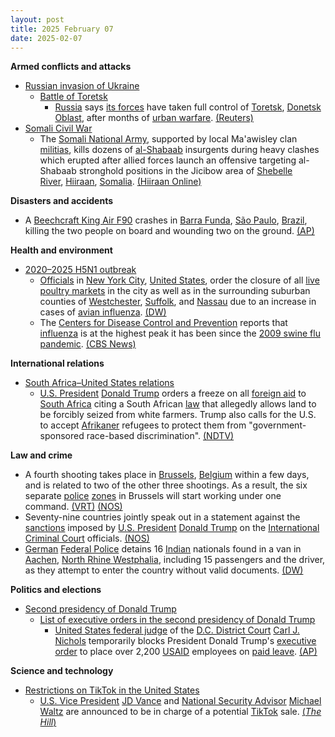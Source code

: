 ```yaml
---
layout: post
title: 2025 February 07
date: 2025-02-07
---
```



**Armed conflicts and attacks**

* [Russian invasion of Ukraine](https://en.wikipedia.org/wiki/Russian_invasion_of_Ukraine "Russian invasion of Ukraine")
  + [Battle of Toretsk](https://en.wikipedia.org/wiki/Battle_of_Toretsk "Battle of Toretsk")
    - [Russia](https://en.wikipedia.org/wiki/Russia "Russia") says [its forces](https://en.wikipedia.org/wiki/Russian_Armed_Forces "Russian Armed Forces") have taken full control of [Toretsk](https://en.wikipedia.org/wiki/Toretsk "Toretsk"), [Donetsk Oblast](https://en.wikipedia.org/wiki/Donetsk_Oblast "Donetsk Oblast"), after months of [urban warfare](https://en.wikipedia.org/wiki/Urban_warfare "Urban warfare"). [(Reuters)](https://www.reuters.com/world/europe/russia-says-it-has-taken-control-city-toretsk-eastern-ukraine-2025-02-07/)
* [Somali Civil War](https://en.wikipedia.org/wiki/Somali_Civil_War_%282009%E2%80%93present%29 "Somali Civil War (2009–present)")
  + The [Somali National Army](https://en.wikipedia.org/wiki/Somali_National_Army "Somali National Army"), supported by local Ma'awisley clan [militias](https://en.wikipedia.org/wiki/Militia "Militia"), kills dozens of [al-Shabaab](https://en.wikipedia.org/wiki/Al-Shabaab_%28militant_group%29 "Al-Shabaab (militant group)") insurgents during heavy clashes which erupted after allied forces launch an offensive targeting al-Shabaab stronghold positions in the Jicibow area of [Shebelle River](https://en.wikipedia.org/wiki/Shebelle_River "Shebelle River"), [Hiiraan](https://en.wikipedia.org/wiki/Hiran%2C_Somalia "Hiran, Somalia"), [Somalia](https://en.wikipedia.org/wiki/Somalia "Somalia"). [(Hiiraan Online)](https://www.hiiraan.com/news4/2025/Feb/200155/several_al_shabaab_militants_killed_in_fighting_in_hiiraan_region.aspx)

**Disasters and accidents**

* A [Beechcraft King Air F90](https://en.wikipedia.org/wiki/Beechcraft_King_Air "Beechcraft King Air") crashes in [Barra Funda](https://en.wikipedia.org/wiki/Barra_Funda_%28district_of_S%C3%A3o_Paulo%29 "Barra Funda (district of São Paulo)"), [São Paulo](https://en.wikipedia.org/wiki/S%C3%A3o_Paulo "São Paulo"), [Brazil](https://en.wikipedia.org/wiki/Brazil "Brazil"), killing the two people on board and wounding two on the ground. [(AP)](https://apnews.com/article/brazil-sao-paulo-plane-crash-03a7a2cbaa60766f716cb0fa03767569)

**Health and environment**

* [2020–2025 H5N1 outbreak](https://en.wikipedia.org/wiki/2020%E2%80%932025_H5N1_outbreak "2020–2025 H5N1 outbreak")
  + [Officials](https://en.wikipedia.org/wiki/Government_of_New_York_City "Government of New York City") in [New York City](https://en.wikipedia.org/wiki/New_York_City "New York City"), [United States](https://en.wikipedia.org/wiki/United_States "United States"), order the closure of all [live](https://en.wikipedia.org/wiki/Wet_market "Wet market") [poultry markets](https://en.wikipedia.org/wiki/Poultry_farming "Poultry farming") in the city as well as in the surrounding suburban counties of [Westchester](https://en.wikipedia.org/wiki/Westchester_County%2C_New_York "Westchester County, New York"), [Suffolk](https://en.wikipedia.org/wiki/Suffolk_County%2C_New_York "Suffolk County, New York"), and [Nassau](https://en.wikipedia.org/wiki/Nassau_County%2C_New_York "Nassau County, New York") due to an increase in cases of [avian influenza](https://en.wikipedia.org/wiki/H5N1 "H5N1"). [(DW)](https://www.dw.com/en/new-york-city-shuts-live-poultry-markets-over-bird-flu-cases/a-71330201)
  + The [Centers for Disease Control and Prevention](https://en.wikipedia.org/wiki/Centers_for_Disease_Control_and_Prevention "Centers for Disease Control and Prevention") reports that [influenza](https://en.wikipedia.org/wiki/Influenza "Influenza") is at the highest peak it has been since the [2009 swine flu](https://en.wikipedia.org/wiki/2009_swine_flu_pandemic "2009 swine flu pandemic") [pandemic](https://en.wikipedia.org/wiki/Pandemic "Pandemic"). [(CBS News)](https://www.cbsnews.com/amp/news/flu-levels-highest-since-2009-pandemic-cdc-reports/)

**International relations**

* [South Africa–United States relations](https://en.wikipedia.org/wiki/South_Africa%E2%80%93United_States_relations "South Africa–United States relations")
  + [U.S. President](https://en.wikipedia.org/wiki/President_of_the_United_States "President of the United States") [Donald Trump](https://en.wikipedia.org/wiki/Donald_Trump "Donald Trump") orders a freeze on all [foreign aid](https://en.wikipedia.org/wiki/Aid "Aid") to [South Africa](https://en.wikipedia.org/wiki/South_Africa "South Africa") citing a South African [law](https://en.wikipedia.org/wiki/Land_reform_in_South_Africa "Land reform in South Africa") that allegedly allows land to be forcibly seized from white farmers. Trump also calls for the U.S. to accept [Afrikaner](https://en.wikipedia.org/wiki/Afrikaners "Afrikaners") refugees to protect them from "government-sponsored race-based discrimination". [(NDTV)](https://www.ndtv.com/world-news/donald-trump-freezes-aid-to-south-africa-citing-law-to-seize-land-7660730)

**Law and crime**

* A fourth shooting takes place in [Brussels](https://en.wikipedia.org/wiki/Brussels "Brussels"), [Belgium](https://en.wikipedia.org/wiki/Belgium "Belgium") within a few days, and is related to two of the other three shootings. As a result, the six separate [police](https://en.wikipedia.org/wiki/Law_enforcement_in_Belgium "Law enforcement in Belgium") [zones](https://en.wikipedia.org/wiki/Police_precinct "Police precinct") in Brussels will start working under one command. [(VRT)](https://www.vrt.be/vrtnws/nl/2025/02/07/3-schietpartijen-in-anderlecht-zijn-gelinkt-aan-afrekeningen-in/) [(NOS)](https://nos.nl/artikel/2554850-opnieuw-schietpartij-in-brusselse-gemeente-anderlecht-een-dode)
* Seventy-nine countries jointly speak out in a statement against the [sanctions](https://en.wikipedia.org/wiki/United_States_government_sanctions "United States government sanctions") imposed by [U.S. President](https://en.wikipedia.org/wiki/President_of_the_United_States "President of the United States") [Donald Trump](https://en.wikipedia.org/wiki/Donald_Trump "Donald Trump") on the [International Criminal Court](https://en.wikipedia.org/wiki/International_Criminal_Court "International Criminal Court") officials. [(NOS)](https://nos.nl/artikel/2554918-79-landen-veroordelen-amerikaanse-sancties-tegen-internationaal-strafhof)
* [German](https://en.wikipedia.org/wiki/Germany "Germany") [Federal Police](https://en.wikipedia.org/wiki/Federal_Police_%28Germany%29 "Federal Police (Germany)") detains 16 [Indian](https://en.wikipedia.org/wiki/India "India") nationals found in a van in [Aachen](https://en.wikipedia.org/wiki/Aachen "Aachen"), [North Rhine Westphalia](https://en.wikipedia.org/wiki/North_Rhine_Westphalia "North Rhine Westphalia"), including 15 passengers and the driver, as they attempt to enter the country without valid documents. [(DW)](https://www.dw.com/en/germany-16-indians-stopped-in-migrant-smuggling-attempt/a-71536771)

**Politics and elections**

* [Second presidency of Donald Trump](https://en.wikipedia.org/wiki/Second_presidency_of_Donald_Trump "Second presidency of Donald Trump")
  + [List of executive orders in the second presidency of Donald Trump](https://en.wikipedia.org/wiki/List_of_executive_orders_in_the_second_presidency_of_Donald_Trump "List of executive orders in the second presidency of Donald Trump")
    - [United States federal judge](https://en.wikipedia.org/wiki/United_States_federal_judge "United States federal judge") of the [D.C. District Court](https://en.wikipedia.org/wiki/United_States_District_Court_for_the_District_of_Columbia "United States District Court for the District of Columbia") [Carl J. Nichols](https://en.wikipedia.org/wiki/Carl_J._Nichols "Carl J. Nichols") temporarily blocks President Donald Trump's [executive order](https://en.wikipedia.org/wiki/Executive_order "Executive order") to place over 2,200 [USAID](https://en.wikipedia.org/wiki/USAID "USAID") employees on [paid leave](https://en.wikipedia.org/wiki/Paid_leave "Paid leave"). [(AP)](https://apnews.com/article/usaid-foreign-aid-trump-rubio-48f8460804d33bdaa18d7765c4b24f9e)

**Science and technology**

* [Restrictions on TikTok in the United States](https://en.wikipedia.org/wiki/Restrictions_on_TikTok_in_the_United_States "Restrictions on TikTok in the United States")
  + [U.S. Vice President](https://en.wikipedia.org/wiki/Vice_President_of_the_United_States "Vice President of the United States") [JD Vance](https://en.wikipedia.org/wiki/JD_Vance "JD Vance") and [National Security Advisor](https://en.wikipedia.org/wiki/National_Security_Advisor "National Security Advisor") [Michael Waltz](https://en.wikipedia.org/wiki/Michael_Waltz "Michael Waltz") are announced to be in charge of a potential [TikTok](https://en.wikipedia.org/wiki/TikTok "TikTok") sale. [(*The Hill*)](https://thehill.com/homenews/administration/5132358-jd-vance-mike-waltz-tiktok-deal/)
